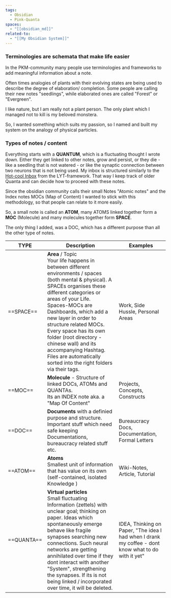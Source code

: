 ```yaml
---
tags:
  - Obsidian
  - Pink-Quanta
spaces:
  - "[[obsidian_md]]"
related-to:
  - "[[My Obsidian System]]"
---
```

### Terminologies are schemata that make life easier


In the PKM-community many people use terminologies and frameworks to add meaningful information about a note. 

Often times analogies of plants with their evolving states are being used to describe the degree of elaboration/ completion. Some people are calling their new notes "seedlings", while elaborated ones are called "Forest" or "Evergreen".

I like nature, but I am really not a plant person. The only plant which I managed not to kill is my beloved monstera.

So, I wanted something which suits my passion, so I named and built my system on the analogy of physical particles.

### Types of notes / content

Everything starts with a **QUANTUM**, which is a fluctuating thought I wrote down. Either they get linked to other notes, grow and persist, or they die - like a seedling that is not watered - or like the synaptic connection between two neurons that is not being used.
My inbox is structured similarly to the [Hot-cool Inbox](https://notes.linkingyourthinking.com/Atlas/Inbox) from the LYT-framework. That way I keep track of older Quanta and can decide how to proceed with these notes.

Since the obsidian community calls their small Notes "Atomic notes" and the Index notes MOCs (Map of Content) I wanted to stick with this methodology, so that people can relate to it more easily.


So, a small note is called an **ATOM**, many ATOMS linked together form a **MOC** (Molecule) and many molecules together form **SPACE**.

The only thing I added, was a DOC, which has a different purpose than all the other type of notes.


| TYPE       | Description                                                                                                                                                                                                                                                                                                                                                                                                                                      | Examples                                                                                             |
| ---------- | ------------------------------------------------------------------------------------------------------------------------------------------------------------------------------------------------------------------------------------------------------------------------------------------------------------------------------------------------------------------------------------------------------------------------------------------------ | ---------------------------------------------------------------------------------------------------- |
| ==SPACE==  | **Area**  / Topic <br>Your life happens in between different environments / spaces (both mental & physical). A SPACEs organises these different categories or areas of your Life. <br>Spaces-MOCs are Dashboards, which add a new layer in order to structure related MOCs. Every space has its own folder (root directory - chinese wall) and its  accompanying Hashtag.  Files are automatically sorted into the right folders via their tags. | Work, Side Hussle, Personal Areas                                                                    |
| ==MOC==    | **Molecule** - Structure of linked DOCs, ATOMs and QUANTAs.<br>Its an INDEX note aka. a "Map Of Content"                                                                                                                                                                                                                                                                                                                                         | Projects, Concepts, Constructs                                                                       |
| ==DOC==    | **Documents** with a definied purpose and structure. Important stuff which need safe keeping<br>Documentations, bureaucracy related stuff etc.                                                                                                                                                                                                                                                                                                   | Bureaucracy Docs, Documentation, Formal Letters                                                      |
| ==ATOM==   | **Atoms** <br>Smallest unit of information that has value on its own (self-contained, isolated Knowledge )                                                                                                                                                                                                                                                                                                                                       | Wiki-Notes,<br>Article, Tutorial                                                                     |
| ==QUANTA== | **Virtual particles**<br>Small fluctuating Information (zettels) with unclear goal; thinking on paper. Ideas which spontaneously emerge behave like fragile synapses searching new connections. Such neural networks are getting annihilated over time if they dont interact with another "System", strengthening the synapses. If its is not being linked / incorporated over time, it will be deleted.                                         | IDEA,  Thinking on Paper, "The idea I had when I drank my coffee - dont know what to do with it yet" |
